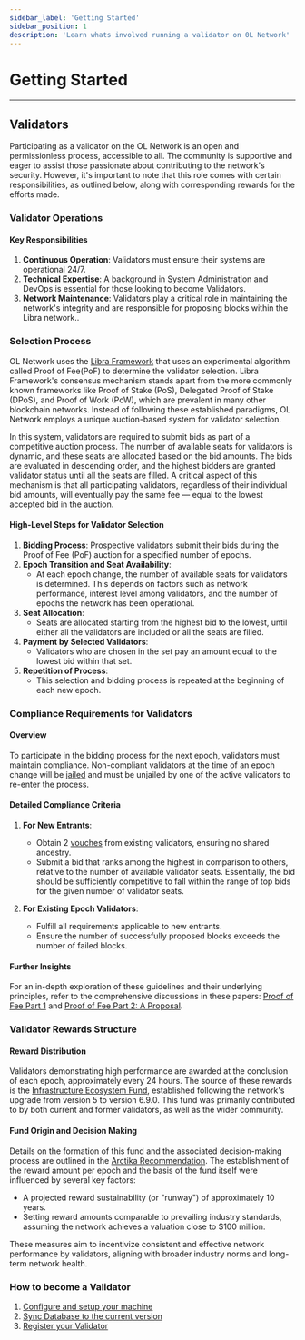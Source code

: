 ```yaml
---
sidebar_label: 'Getting Started'
sidebar_position: 1
description: 'Learn whats involved running a validator on 0L Network'
---
```

# Getting Started
---

## Validators

Participating as a validator on the OL Network is an open and permissionless process, accessible to all. The community is supportive and eager to assist those passionate about contributing to the network's security. However, it's important to note that this role comes with certain responsibilities, as outlined below, along with corresponding rewards for the efforts made.

### Validator Operations

#### Key Responsibilities
1. **Continuous Operation**: Validators must ensure their systems are operational 24/7.
2. **Technical Expertise**: A background in System Administration and DevOps is essential for those looking to become Validators.
3. **Network Maintenance**: Validators play a critical role in maintaining the network's integrity and are responsible for proposing blocks within the Libra network.. 

### Selection Process
OL Network uses the [Libra Framework](https://github.com/0LNetworkCommunity/libra-framework) that uses an experimental algorithm called Proof of Fee(PoF) to determine the validator selection. Libra Framework's consensus mechanism stands apart from the more commonly known frameworks like Proof of Stake (PoS), Delegated Proof of Stake (DPoS), and Proof of Work (PoW), which are prevalent in many other blockchain networks. Instead of following these established paradigms, OL Network employs a unique auction-based system for validator selection.

In this system, validators are required to submit bids as part of a competitive auction process. The number of available seats for validators is dynamic, and these seats are allocated based on the bid amounts. The bids are evaluated in descending order, and the highest bidders are granted validator status until all the seats are filled. A critical aspect of this mechanism is that all participating validators, regardless of their individual bid amounts, will eventually pay the same fee — equal to the lowest accepted bid in the auction.

#### High-Level Steps for Validator Selection

1. **Bidding Process**: Prospective validators submit their bids during the Proof of Fee (PoF) auction for a specified number of epochs.
2. **Epoch Transition and Seat Availability**: 
    - At each epoch change, the number of available seats for validators is determined. This depends on factors such as network performance, interest level among validators, and the number of epochs the network has been operational.
3. **Seat Allocation**:
    - Seats are allocated starting from the highest bid to the lowest, until either all the validators are included or all the seats are filled.
4. **Payment by Selected Validators**:
    - Validators who are chosen in the set pay an amount equal to the lowest bid within that set.
5. **Repetition of Process**:
    - This selection and bidding process is repeated at the beginning of each new epoch.

### Compliance Requirements for Validators

#### Overview
To participate in the bidding process for the next epoch, validators must maintain compliance. Non-compliant validators at the time of an epoch change will be [jailed](/tools/txs/validator#manage-jail-operations) and must be unjailed by one of the active validators to re-enter the process.

#### Detailed Compliance Criteria

1. **For New Entrants**:
   - Obtain 2 [vouches](/tools/txs/validator#manage-vouching-operations) from existing validators, ensuring no shared ancestry.
   - Submit a bid that ranks among the highest in comparison to others, relative to the number of available validator seats. Essentially, the bid should be sufficiently competitive to fall within the range of top bids for the given number of validator seats.

2. **For Existing Epoch Validators**:
   - Fulfill all requirements applicable to new entrants.
   - Ensure the number of successfully proposed blocks exceeds the number of failed blocks.

#### Further Insights
For an in-depth exploration of these guidelines and their underlying principles, refer to the comprehensive discussions in these papers: [Proof of Fee Part 1](https://0l.network/2022/10/15/proof-of-fee-part-1/) and [Proof of Fee Part 2: A Proposal](https://0l.network/2022/10/20/proof-of-fee-part-2-a-proposal/).

### Validator Rewards Structure

#### Reward Distribution
Validators demonstrating high performance are awarded at the conclusion of each epoch, approximately every 24 hours. The source of these rewards is the [Infrastructure Ecosystem Fund](https://0l.network/2022/10/11/proposal-2210-8-infrastructure-escrow-funding/), established following the network's upgrade from version 5 to version 6.9.0. This fund was primarily contributed to by both current and former validators, as well as the wider community.

#### Fund Origin and Decision Making
Details on the formation of this fund and the associated decision-making process are outlined in the [Arctika Recommendation](https://0l.network/2023/05/23/team-arctika-recommendation/). The establishment of the reward amount per epoch and the basis of the fund itself were influenced by several key factors:
   - A projected reward sustainability (or "runway") of approximately 10 years.
   - Setting reward amounts comparable to prevailing industry standards, assuming the network achieves a valuation close to $100 million.

These measures aim to incentivize consistent and effective network performance by validators, aligning with broader industry norms and long-term network health. 


### How to become a Validator
1. [Configure and setup your machine](/validators/running-a-validator)
2. [Sync Database to the current version](/validators/restore)
3. [Register your Validator](/validators/register)
